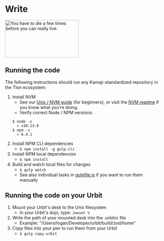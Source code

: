 # Write

<img src="https://i.imgur.com/LCD6pyn.jpg" alt="You have to die a few times before you can really live." height="122px" width="240px"/>

## Running the code

The following instructions should run any Kamaji-standardized repository in the Tlon ecosystem:

1) Install NVM
    + See our [Unix / NVM guide](./guides/unix-nvm.md) (for beginners), or visit the [NVM readme](https://github.com/creationix/nvm) if you know what you're doing.
    + Verify correct Node / NPM versions:
    ```
    $ node -v
      > v10.13.0
    $ npm -v
      > 6.4.1
    ```
2) Install NPM CLI dependencies
    - `$ npm install -g gulp-cli`
3) Install NPM local dependencies
    - `$ npm install`
4) Build and watch local files for changes
    - `$ gulp watch`
    - See also individual tasks in [gulpfile.js](./gulpfile.js) if you want to run them manually

## Running the code on your Urbit

1) Mount your Urbit's desk to the Unix filesystem
    - In your Urbit's dojo, type: `|mount %`
2) Write the path of your mounted desk into the .urbitrc file
    - Example: "/Users/logan/Developer/urbit/build/zod/home"
3) Copy files into your pier to run them from your Urbit
    - `$ gulp copy-urbit`

